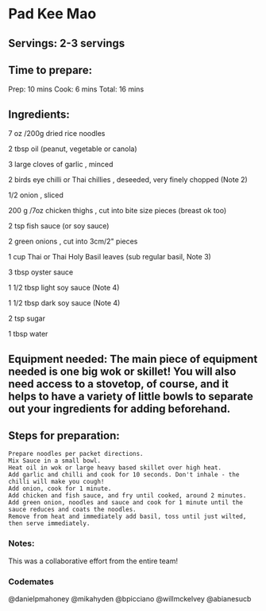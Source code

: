 # Pad Kee Mao

## Servings: 2-3 servings

## Time to prepare: 
Prep: 10 mins  Cook: 6 mins  Total: 16 mins
## Ingredients:
7 oz /200g dried rice noodles

2 tbsp oil (peanut, vegetable or canola)

3 large cloves of garlic , minced

2 birds eye chilli or Thai chillies , deseeded, very finely chopped (Note 2)

1/2 onion , sliced

200 g /7oz chicken thighs , cut into bite size pieces (breast ok too)

2 tsp fish sauce (or soy sauce)

2 green onions , cut into 3cm/2" pieces

1 cup Thai or Thai Holy Basil leaves (sub regular basil, Note 3)

3 tbsp oyster sauce

1 1/2 tbsp light soy sauce (Note 4)

1 1/2 tbsp dark soy sauce (Note 4)

2 tsp sugar

1 tbsp water


## Equipment needed: The main piece of equipment needed is one big wok or skillet! You will also need  access to a stovetop, of course, and it helps to have a variety of little bowls to separate out your ingredients for adding beforehand.


## Steps for preparation:
    Prepare noodles per packet directions.
    Mix Sauce in a small bowl.
    Heat oil in wok or large heavy based skillet over high heat.
    Add garlic and chilli and cook for 10 seconds. Don't inhale - the chilli will make you cough!
    Add onion, cook for 1 minute. 
    Add chicken and fish sauce, and fry until cooked, around 2 minutes.
    Add green onion, noodles and sauce and cook for 1 minute until the sauce reduces and coats the noodles.
    Remove from heat and immediately add basil, toss until just wilted, then serve immediately.


### Notes:

This was a collaborative effort from the entire team!

### Codemates #

@danielpmahoney @mikahyden @bpicciano @willmckelvey @abianesucb

